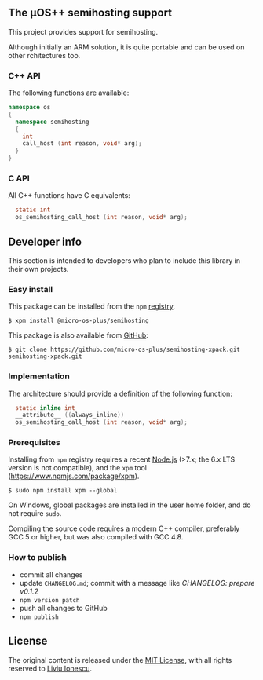 ## The µOS++ semihosting support

This project provides support for semihosting.

Although initially an ARM solution, it is quite portable and can be used on other rchitectures too.

### C++ API

The following functions are available:

```c++
namespace os
{
  namespace semihosting
  {
    int
    call_host (int reason, void* arg);
  } 
} 
```

### C API

All C++ functions have C equivalents:

```c
  static int
  os_semihosting_call_host (int reason, void* arg);

```

## Developer info

This section is intended to developers who plan to include this library in their own projects.

### Easy install

This package can be installed from the `npm` [registry](https://www.npmjs.com/package/@micro-os-plus/semihosting).

```console
$ xpm install @micro-os-plus/semihosting
```

This package is also available from [GitHub](https://github.com/micro-os-plus/semihosting-xpack):

```console
$ git clone https://github.com/micro-os-plus/semihosting-xpack.git semihosting-xpack.git
```

### Implementation

The architecture should provide a definition of the following function:

```c
  static inline int
  __attribute__ ((always_inline))
  os_semihosting_call_host (int reason, void* arg);
```

### Prerequisites

Installing from `npm` registry requires a recent [Node.js](https://nodejs.org) (>7.x; the 6.x LTS version is not compatible), and the `xpm` tool (https://www.npmjs.com/package/xpm).

```console
$ sudo npm install xpm --global
```

On Windows, global packages are installed in the user home folder, and do not require `sudo`.

Compiling the source code requires a modern C++ compiler, preferably GCC 5 or higher, but was also compiled with GCC 4.8. 

### How to publish

* commit all changes
* update `CHANGELOG.md`; commit with a message like _CHANGELOG: prepare v0.1.2_
* `npm version patch`
* push all changes to GitHub
* `npm publish`

## License

The original content is released under the [MIT License](https://opensource.org/licenses/MIT), with all rights reserved to [Liviu Ionescu](https://github.com/ilg-ul).
